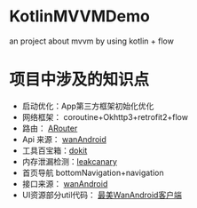# KotlinMVVMDemo
an project about mvvm by using kotlin + flow

# 项目中涉及的知识点
- 启动优化：App第三方框架初始化优化
- 网络框架： coroutine+Okhttp3+retrofit2+flow
- 路由： [ARouter](https://github.com/alibaba/ARouter)
- Api 来源： [wanAndroid](https://www.wanandroid.com/index)
- 工具百宝箱：[dokit](http://xingyun.xiaojukeji.com/docs/dokit/#/androidGuide)
- 内存泄漏检测：[leakcanary](https://square.github.io/leakcanary/getting_started/)
- 首页导航 bottomNavigation+navigation
- 接口来源： [wanAndroid](https://www.wanandroid.com/blog/show/2;jsessionid=502AFD7B41B3BCAEEAC2B88575E6EFDF)
- UI资源部分util代码： [最美WanAndroid客户端](https://github.com/goweii/WanAndroid)
